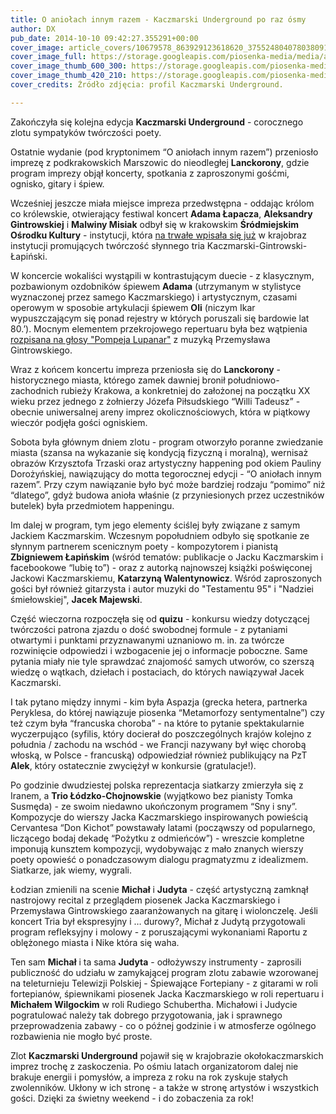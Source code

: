 ```yaml
---
title: O aniołach innym razem - Kaczmarski Underground po raz ósmy
author: DX
pub_date: 2014-10-10 09:42:27.355291+00:00
cover_image: article_covers/10679578_863929123618620_375524804078038091_o.jpg
cover_image_full: https://storage.googleapis.com/piosenka-media/media/article_covers/10679578_863929123618620_375524804078038091_o.jpg
cover_image_thumb_600_300: https://storage.googleapis.com/piosenka-media/media/article_covers/10679578_863929123618620_375524804078038091_o.jpg.600x300_q85_crop_upscale.jpg
cover_image_thumb_420_210: https://storage.googleapis.com/piosenka-media/media/article_covers/10679578_863929123618620_375524804078038091_o.jpg.420x210_q85_crop_upscale.jpg
cover_credits: Źródło zdjęcia: profil Kaczmarski Underground.

---
```


Zakończyła się kolejna edycja **Kaczmarski Underground** \- corocznego zlotu sympatyków twórczości poety. 


Ostatnie wydanie \(pod kryptonimem “O aniołach innym razem”\) przeniosło imprezę z podkrakowskich Marszowic do nieodległej **Lanckorony**, gdzie program imprezy objął koncerty, spotkania z zaproszonymi gośćmi, ognisko, gitary i śpiew.

Wcześniej jeszcze miała miejsce impreza przedwstępna \- oddając królom co królewskie, otwierający festiwal koncert **Adama Łapacza**, **Aleksandry Gintrowskiej** i **Malwiny Misiak** odbył się w krakowskim **Śródmiejskim Ośrodku Kultury** \- instytucji, która [na trwałe wpisała się już](http://www.piosenkaztekstem.pl/wydarzenia/srodmiejski\-osrodek\-kultury\-krakow/) w krajobraz instytucji promujących twórczość słynnego tria Kaczmarski\-Gintrowski\-Łapiński.

W koncercie wokaliści wystąpili w kontrastującym duecie \- z klasycznym, pozbawionym ozdobników śpiewem **Adama** \(utrzymanym w stylistyce wyznaczonej przez samego Kaczmarskiego\) i artystycznym, czasami operowym w sposobie artykulacji śpiewem **Oli** \(niczym Ikar wypuszczającym się ponad rejestry w których poruszali się bardowie lat 80.’\). Mocnym elementem przekrojowego repertuaru była bez wątpienia [rozpisana na głosy "Pompeja Lupanar"](https://www.youtube.com/watch?v=Nipm9cUM5FE) z muzyką Przemysława Gintrowskiego.

Wraz z końcem koncertu impreza przeniosła się do **Lanckorony** \- historycznego miasta, którego zamek dawniej bronił południowo\-zachodnich rubieży Krakowa, a konkretniej do założonej na początku XX wieku przez jednego z żołnierzy Józefa Piłsudskiego “Willi Tadeusz” \- obecnie uniwersalnej areny imprez okolicznościowych, która w piątkowy wieczór podjęła gości ogniskiem.

Sobota była głównym dniem zlotu \- program otworzyło poranne zwiedzanie miasta \(szansa na wykazanie się kondycją fizyczną i moralną\), wernisaż obrazów Krzysztofa Trzaski oraz artystyczny happening pod okiem Pauliny Dorożyńskiej, nawiązujący do motta tegorocznej edycji \- “O aniołach innym razem”. Przy czym nawiązanie było być może bardziej rodzaju “pomimo” niż “dlatego”, gdyż budowa anioła właśnie \(z przyniesionych przez uczestników butelek\) była przedmiotem happeningu.

Im dalej w program, tym jego elementy ściślej były związane z samym Jackiem Kaczmarskim. Wczesnym popołudniem odbyło się spotkanie ze słynnym partnerem scenicznym poety \- kompozytorem i pianistą **Zbigniewem Łapińskim** \(wśród tematów: publikacje o Jacku Kaczmarskim i facebookowe “lubię to”\) \- oraz z autorką najnowszej książki poświęconej Jackowi Kaczmarskiemu, **Katarzyną Walentynowicz**. Wśród zaproszonych gości był również gitarzysta i autor muzyki do "Testamentu 95" i "Nadziei śmiełowskiej", **Jacek Majewski**.

Część wieczorna rozpoczęła się od **quizu** \- konkursu wiedzy dotyczącej twórczości patrona zjazdu o dość swobodnej formule \- z pytaniami otwartymi i punktami przyznawanymi uznaniowo m. in. za twórcze rozwinięcie odpowiedzi i wzbogacenie jej o informacje poboczne. Same pytania miały nie tyle sprawdzać znajomość samych utworów, co szerszą wiedzę o wątkach, dziełach i postaciach, do których nawiązywał Jacek Kaczmarski.

I tak pytano między innymi \- kim była Aspazja \(grecka hetera, partnerka Peryklesa, do której nawiązuje piosenka “Metamorfozy sentymentalne”\) czy też czym była “francuska choroba” \- na które to pytanie spektakularnie wyczerpująco \(syfilis, który docierał do poszczególnych krajów kolejno z południa / zachodu na wschód \- we Francji nazywany był więc chorobą włoską, w Polsce \- francuską\) odpowiedział również publikujący na PzT **Alek**, który ostatecznie zwyciężył w konkursie \(gratulacje!\). 

Po godzinie dwudziestej polska reprezentacja siatkarzy zmierzyła się z Iranem, a **Trio Łódzko\-Chojnowskie** \(wyjątkowo bez pianisty Tomka Susmęda\) \- ze swoim niedawno ukończonym programem “Sny i sny”. Kompozycje do wierszy Jacka Kaczmarskiego inspirowanych powieścią Cervantesa “Don Kichot” powstawały latami \(począwszy od popularnego, liczącego bodaj dekadę “Pożytku z odmieńców”\) \- wreszcie kompletne imponują kunsztem kompozycji, wydobywając z mało znanych wierszy poety opowieść o ponadczasowym dialogu pragmatyzmu z idealizmem. Siatkarze, jak wiemy, wygrali.

Łodzian zmienili na scenie **Michał** i **Judyta** \- część artystyczną zamknął nastrojowy recital z przeglądem piosenek Jacka Kaczmarskiego i Przemysława Gintrowskiego zaaranżowanych na gitarę i wiolonczelę. Jeśli koncert Tria był ekspresyjny i … durowy?, Michał z Judytą przygotowali program refleksyjny i molowy \- z poruszającymi wykonaniami Raportu z oblężonego miasta i Nike która się waha. 

Ten sam **Michał** i ta sama **Judyta** \- odłożywszy instrumenty \- zaprosili publiczność do udziału w zamykającej program zlotu zabawie wzorowanej na teleturnieju Telewizji Polskiej \- Śpiewające Fortepiany \- z gitarami w roli fortepianów, śpiewnikami piosenek Jacka Kaczmarskiego w roli repertuaru i **Michałem Wilgockim** w roli Rudiego Schubertha. Michałowi i Judycie pogratulować należy tak dobrego przygotowania, jak i sprawnego przeprowadzenia zabawy \- co o późnej godzinie i w atmosferze ogólnego rozbawienia nie mogło być proste.

Zlot **Kaczmarski Underground** pojawił się w krajobrazie okołokaczmarskich imprez trochę z zaskoczenia. Po ośmiu latach organizatorom dalej nie brakuje energii i pomysłów, a impreza z roku na rok zyskuje stałych zwolenników. Ukłony w ich stronę \- a także w stronę artystów i wszystkich gości. Dzięki za świetny weekend \- i do zobaczenia za rok!
